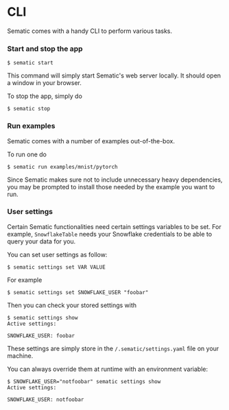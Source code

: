 # CLI

Sematic comes with a handy CLI to perform various tasks.

### Start and stop the app

```shell
$ sematic start
```

This command will simply start Sematic's web server locally. It should open a
window in your browser.

To stop the app, simply do

```shell
$ sematic stop
```

### Run examples

Sematic comes with a number of examples out-of-the-box.

To run one do

```shell
$ sematic run examples/mnist/pytorch
```

Since Sematic makes sure not to include unnecessary heavy dependencies, you may
be prompted to install those needed by the example you want to run.


### User settings

Certain Sematic functionalities need certain settings variables to be set. For
example, `SnowflakeTable` needs your Snowflake credentials to be able to query
your data for you.

You can set user settings as follow:

```shell
$ sematic settings set VAR VALUE
```

For example

```shell
$ sematic settings set SNOWFLAKE_USER "foobar"
```

Then you can check your stored settings with

```shell
$ sematic settings show
Active settings:

SNOWFLAKE_USER: foobar
```

These settings are simply store in the `/.sematic/settings.yaml` file on
your machine.

You can always override them at runtime with an environment variable:

```shell
$ SNOWFLAKE_USER="notfoobar" sematic settings show
Active settings:

SNOWFLAKE_USER: notfoobar
```